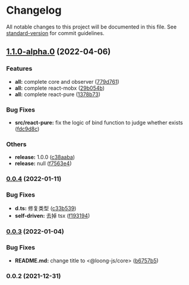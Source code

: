 # Changelog

All notable changes to this project will be documented in this file. See [standard-version](https://github.com/conventional-changelog/standard-version) for commit guidelines.

## [1.1.0-alpha.0](https://github.com/StructureBuilder/loong-core/compare/v0.0.4...v1.1.0-alpha.0) (2022-04-06)


### Features

* **all:** complete core and observer ([779d761](https://github.com/StructureBuilder/loong-core/commit/779d761181d8d4bc1b6d586ed0da1a449802fc3c))
* **all:** complete react-mobx ([29b054b](https://github.com/StructureBuilder/loong-core/commit/29b054be70555a54443e1b0e2270041df8b42535))
* **all:** complete react-pure ([1378b73](https://github.com/StructureBuilder/loong-core/commit/1378b7392c1eaf340d0982f123d178b289b6058b))


### Bug Fixes

* **src/react-pure:** fix the logic of bind function to judge whether  exists ([fdc9d8c](https://github.com/StructureBuilder/loong-core/commit/fdc9d8ce9e144fbfa9d3bc7d0f0ce2ee76be369f))


### Others

* **release:** 1.0.0 ([c38aaba](https://github.com/StructureBuilder/loong-core/commit/c38aaba4dc720992339671586a3d6ba249b0186f))
* **release:** null ([f7563e4](https://github.com/StructureBuilder/loong-core/commit/f7563e4e84cc3701a7f9a55268f0af06d2135ac0))

### [0.0.4](https://github.com/StructureBuilder/loong-core/compare/v0.0.3...v0.0.4) (2022-01-11)


### Bug Fixes

* **d.ts:** 修复类型 ([c33b539](https://github.com/StructureBuilder/loong-core/commit/c33b539422731d4ce265b0556ccf8abad6852793))
* **self-driven:** 去掉 tsx ([f193194](https://github.com/StructureBuilder/loong-core/commit/f1931943b821c808afbac4a87f3b91d032fad109))

### [0.0.3](https://github.com/StructureBuilder/loong-core/compare/v0.0.2...v0.0.3) (2022-01-04)


### Bug Fixes

* **README.md:** change title to <@loong-js/core> ([b6757b5](https://github.com/StructureBuilder/loong-core/commit/b6757b5da7b1ae44e234f4f50990e4995204efc2))

### 0.0.2 (2021-12-31)
